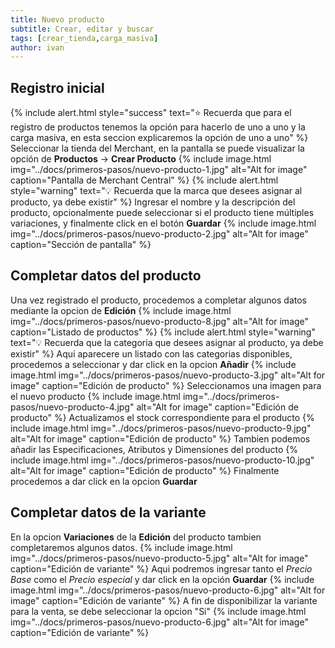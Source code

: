 ```yaml
---
title: Nuevo producto
subtitle: Crear, editar y buscar
tags: [crear_tienda,carga_masiva]
author: ivan
---
```


## Registro inicial

{% include alert.html style="success" text="⭐ Recuerda que para el registro de productos tenemos la opción para hacerlo de uno a uno y la carga masiva, en esta seccion explicaremos la opción de uno a uno" %}
Seleccionar la tienda del Merchant, en la pantalla se puede visualizar la opción de **Productos** -> **Crear Producto**
{% include image.html img="../docs/primeros-pasos/nuevo-producto-1.jpg" alt="Alt for image" caption="Pantalla de Merchant Central" %}
{% include alert.html style="warning" text="💡 Recuerda que la marca que desees asignar al producto, ya debe existir" %}
Ingresar el nombre y la descripción del producto, opcionalmente puede seleccionar si el producto tiene múltiples variaciones, y finalmente click en el botón **Guardar**
{% include image.html img="../docs/primeros-pasos/nuevo-producto-2.jpg" alt="Alt for image" caption="Sección de pantalla" %}


## Completar datos del producto
Una vez registrado el producto, procedemos a completar algunos datos mediante la opcion de **Edición**
{% include image.html img="../docs/primeros-pasos/nuevo-producto-8.jpg" alt="Alt for image" caption="Listado de productos" %}
{% include alert.html style="warning" text="💡 Recuerda que la categoria que desees asignar al producto, ya debe existir" %}
Aqui aparecere un listado con las categorias disponibles, procedemos a seleccionar y dar click en la opcion **Añadir**
{% include image.html img="../docs/primeros-pasos/nuevo-producto-3.jpg" alt="Alt for image" caption="Edición de producto" %}
Seleccionamos una imagen para el nuevo producto
{% include image.html img="../docs/primeros-pasos/nuevo-producto-4.jpg" alt="Alt for image" caption="Edición de producto" %}
Actualizamos el stock correspondiente para el producto
{% include image.html img="../docs/primeros-pasos/nuevo-producto-9.jpg" alt="Alt for image" caption="Edición de producto" %}
Tambien podemos añadir las Especificaciones, Atributos y Dimensiones del producto
{% include image.html img="../docs/primeros-pasos/nuevo-producto-10.jpg" alt="Alt for image" caption="Edición de producto" %}
Finalmente procedemos a dar click en la opcion **Guardar**

## Completar datos de la variante
En la opcion **Variaciones** de la **Edición** del producto tambien completaremos algunos datos.
{% include image.html img="../docs/primeros-pasos/nuevo-producto-5.jpg" alt="Alt for image" caption="Edición de variante" %}
Aqui podremos ingresar tanto el *Precio Base* como el *Precio especial* y dar click en la opción **Guardar**
{% include image.html img="../docs/primeros-pasos/nuevo-producto-6.jpg" alt="Alt for image" caption="Edición de variante" %}
A fin de disponibilizar la variante para la venta, se debe seleccionar la opcion "Si"
{% include image.html img="../docs/primeros-pasos/nuevo-producto-6.jpg" alt="Alt for image" caption="Edición de variante" %}
